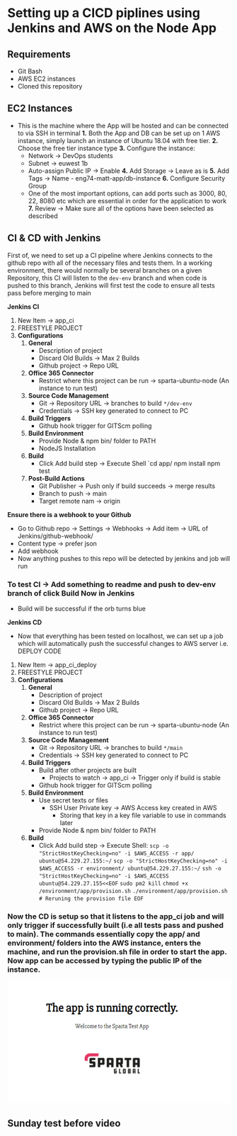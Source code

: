 # Setting up a CICD piplines using Jenkins and AWS on the Node App
## Requirements
- Git Bash
- AWS EC2 instances
- Cloned this repository
  
## EC2 Instances
- This is the machine where the App will be hosted and can be connected to via SSH in terminal
**1.** Both the App and DB can be set up on 1 AWS instance, simply launch an instance of Ubuntu 18.04 with free tier.
**2.** Choose the free tier instance type
**3.** Configure the instance:
   - Network -> DevOps students
   - Subnet -> euwest 1b
   - Auto-assign Public IP -> Enable
**4.** Add Storage -> Leave as is
**5.** Add Tags -> Name - eng74-matt-app/db-instance
**6.** Configure Security Group
   - One of the most important options, can add ports such as 3000, 80, 22, 8080 etc which are essential in order for the application to work
**7.** Review -> Make sure all of the options have been selected as described

## CI & CD with Jenkins
First of, we need to set up a CI pipeline where Jenkins connects to the github repo with all of the necessary files and tests them. In a working environment, there would normally be several branches on a given Repository, this CI will listen to the `dev-env` branch and when code is pushed to this branch, Jenkins will first test the code to ensure all tests pass before merging to main

**Jenkins CI**
1. New Item -> app_ci 
2. FREESTYLE PROJECT
3. **Configurations**
   1. **General**   
      - Description of project
      - Discard Old Builds -> Max 2 Builds
      - Github project -> Repo URL
   2. **Office 365 Connector**
      - Restrict where this project can be run -> sparta-ubuntu-node (An instance to run test)
   3. **Source Code Management**
      - Git -> Repository URL -> branches to build `*/dev-env`
      - Credentials -> SSH key generated to connect to PC
   4. **Build Triggers**
      - Github hook trigger for GITScm polling
   5. **Build Environment**
      - Provide Node & npm bin/ folder to PATH
      - NodeJS Installation
   6. **Build**
      - Click Add build step -> Execute Shell `cd app/ npm install npm test
   7. **Post-Build Actions**
      - Git Publisher -> Push only if build succeeds -> merge results
      - Branch to push -> main
      - Target remote nam -> origin

**Ensure there is a webhook to your Github**
- Go to Github repo -> Settings -> Webhooks -> Add item -> URL of Jenkins/github-webhook/
- Content type -> prefer json
- Add webhook
- Now anything pushes to this repo will be detected by jenkins and job will run

### To test CI -> Add something to readme and push to dev-env branch of click Build Now in Jenkins
- Build will be successful if the orb turns blue

**Jenkins CD**
- Now that everything has been tested on localhost, we can set up a job which will automatically push the successful changes to AWS server i.e. DEPLOY CODE
1. New Item -> app_ci_deploy
1. FREESTYLE PROJECT
2. **Configurations**
   1. **General**   
      - Description of project
      - Discard Old Builds -> Max 2 Builds
      - Github project -> Repo URL
   2. **Office 365 Connector**
      - Restrict where this project can be run -> sparta-ubuntu-node (An instance to run test)
   3. **Source Code Management**
      - Git -> Repository URL -> branches to build `*/main`
      - Credentials -> SSH key generated to connect to PC
   4. **Build Triggers**
      - Build after other projects are built
        - Projects to watch -> app_ci -> Trigger only if build is stable
      - Github hook trigger for GITScm polling
   5. **Build Environment**
      - Use secret texts or files
        - SSH User Private key -> AWS Access key created in AWS
          - Storing that key in a key file variable to use in commands later
      - Provide Node & npm bin/ folder to PATH
   6. **Build**
      - Click Add build step -> Execute Shell:
`scp -o "StrictHostKeyChecking=no" -i $AWS_ACCESS -r app/ ubuntu@54.229.27.155:~/`
`scp -o "StrictHostKeyChecking=no" -i $AWS_ACCESS -r environment/ ubuntu@54.229.27.155:~/` 
`ssh -o "StrictHostKeyChecking=no" -i $AWS_ACCESS ubuntu@54.229.27.155<<EOF`
`sudo pm2 kill` 
`chmod +x /environment/app/provision.sh` 
`./environment/app/provision.sh # Reruning the provision file EOF`

### Now the CD is setup so that it listens to the app_ci job and will only trigger if successfully built (i.e all tests pass and pushed to main). The commands essentially copy the app/ and environment/ folders into the AWS instance, enters the machine, and run the provision.sh file in order to start the app. Now app can be accessed by typing the public IP of the instance.

![](img/apprunning.PNG)

## Sunday test before video